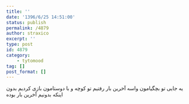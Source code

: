 ```yaml
---
title: ''
date: '1396/6/25 14:51:00'
status: publish
permalink: /4879
author: straxico
excerpt: ''
type: post
id: 4879
category:
    - tytomood
tag: []
post_format: []
---
```

‏یه جایی تو بچگیامون واسه آخرین بار رفتیم تو کوچه و با دوستامون بازی کردیم بدون اینکه بدونیم آخرین بار بوده